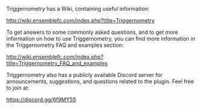 Triggernometry has a Wiki, containing useful information:

http://wiki.ensemblefc.com/index.php?title=Triggernometry

To get answers to some commonly asked questions, and to get more information on how to use Triggernometry, you can find more information in the Triggernometry FAQ and examples section:

http://wiki.ensemblefc.com/index.php?title=Triggernometry_FAQ_and_examples

Triggernometry also has a publicly available Discord server for announcements, suggestions, and questions related to the plugin. Feel free to join at:

https://discord.gg/6f9MY55
